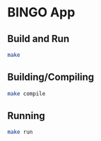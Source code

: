 # BINGO App

## Build and Run

```sh
make
```

## Building/Compiling

```sh
make compile
```

## Running

```sh
make run
```
